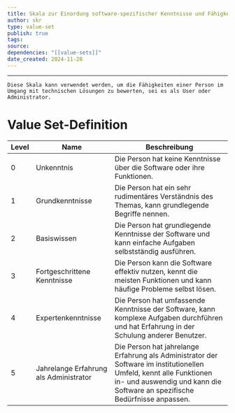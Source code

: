 ```yaml
---
title: Skala zur Einordung software-spezifischer Kenntnisse und Fähigkeiten
author: skr
type: value-set
publish: true
tags: 
source: 
dependencies: "[[value-sets]]"
date_created: 2024-11-28
---
```

---
```ad-info
Diese Skala kann verwendet werden, um die Fähigkeiten einer Person im Umgang mit technischen Lösungen zu bewerten, sei es als User oder Administrator.
```

# Value Set-Definition

| Level | Name                                   | Beschreibung                                                                                                                                                                                      |
| ----- | -------------------------------------- | ------------------------------------------------------------------------------------------------------------------------------------------------------------------------------------------------- |
| 0     | Unkenntnis                             | Die Person hat keine Kenntnisse über die Software oder ihre Funktionen.                                                                                                                           |
| 1     | Grundkenntnisse                        | Die Person hat ein sehr rudimentäres Verständnis des Themas, kann grundlegende Begriffe nennen.                                                                                                   |
| 2     | Basiswissen                            | Die Person hat grundlegende Kenntnisse der Software und kann einfache Aufgaben selbstständig ausführen.                                                                                           |
| 3     | Fortgeschrittene Kenntnisse            | Die Person kann die Software effektiv nutzen, kennt die meisten Funktionen und kann häufige Probleme selbst lösen.                                                                                |
| 4     | Expertenkenntnisse                     | Die Person hat umfassende Kenntnisse der Software, kann komplexe Aufgaben durchführen und hat Erfahrung in der Schulung anderer Benutzer.                                                         |
| 5     | Jahrelange Erfahrung als Administrator | Die Person hat jahrelange Erfahrung als Administrator der Software im institutionellen Umfeld, kennt alle Funktionen in- und auswendig und kann die Software an spezifische Bedürfnisse anpassen. | 

  